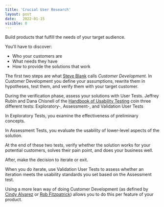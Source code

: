 ```yaml
---
title: 'Crucial User Research'
layout: post
date:   2022-01-15
visible: 0
---
```


Build products that fulfill the needs of your target audience.

You'll have to discover: 
- Who your customers are
- What needs they have
- How to provide the solutions that work

The first two steps are what [Steve Blank](https://oku.club/book/the-four-steps-to-the-epiphany-by-steve-blank-9EK93) calls _Customer Development_. In Customer Development you define your assumptions, rewrite them in hypotheses, test them, and verify them with your target customer. 

During the verification phase, assess your solutions with User Tests. Jeffrey Rubin and Dana Chisnell of the [Handbook of Usability Testing](https://oku.club/book/handbook-of-usability-testing-by-dana-chisnell-kGu09) coin three different tests: Exploratory-, Assessment-, and Validation User Tests

In Exploratory Tests, you examine the effectiveness of preliminary concepts.

In Assessment Tests, you evaluate the usability of lower-level aspects of the solution.

At the end of these two tests, verify whether the solution works for your potential customers, solves their pain point, and does your business well.

After, make the decision to iterate or exit.

When you do iterate, use Validation User Tests to assess whether an iteration meets the usability standards you set based on the Assessment test.

Using a more lean way of doing Customer Development (as defined by [Cindy Alvarez](https://oku.club/book/lean-customer-development-by-cindy-alvarez-1U4Vm) or [Rob Fitzpatrick](https://oku.club/book/the-mom-test-by-rob-fitzpatrick-vceQr)) allows you to do this per feature of your product.